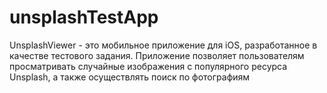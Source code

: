 # unsplashTestApp
UnsplashViewer - это мобильное приложение для iOS, разработанное в качестве тестового задания. Приложение позволяет пользователям просматривать случайные изображения с популярного ресурса Unsplash, а также осуществлять поиск по фотографиям
